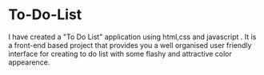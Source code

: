 # To-Do-List
I have created a "To Do List" application using html,css and javascript . It is a front-end based project that provides you a well organised user friendly interface for creating to do list with some flashy and attractive color appearence.
